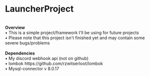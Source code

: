 # LauncherProject
<br>
<strong>Overview</strong><br>
 • This is a simple project/framework I'll be using for future projects<br>
 • Please note that this project isn't finished yet and may contain some severe bugs/problems
 <br>
 <br>
 <strong>Dependencies</strong><br>
  • My discord webhook api (not on github)<br>
  • lombok https://github.com/rzwitserloot/lombok<br>
  • Mysql-connector v 8.0.17
